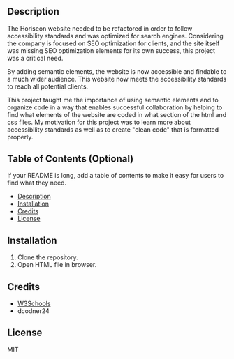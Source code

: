 # <Horiseon-Webpage-Refactor>

## Description

The Horiseon website needed to be refactored in order to follow accessibility standards and was optimized for search engines. Considering the company is focused on SEO optimization for clients, and the site itself was missing SEO optimization elements for its own success, this project was a critical need.

By adding semantic elements, the website is now accessible and findable to a much wider audience. This website now meets the accessibility standards to reach all potential clients. 

This project taught me the importance of using semantic elements and to organize code in a way that enables successful collaboration by helping to find what elements of the website are coded in what section of the html and css files. My motivation for this project was to learn more about accessibility standards as well as to create "clean code" that is formatted properly. 

## Table of Contents (Optional)

If your README is long, add a table of contents to make it easy for users to find what they need.

- [Description](#description)
- [Installation](#installation)
- [Credits](#credits)
- [License](#license)

## Installation

1. Clone the repository.
2. Open HTML file in browser.

## Credits

- [W3Schools](https://www.w3schools.com)
- dcodner24 


## License

MIT
